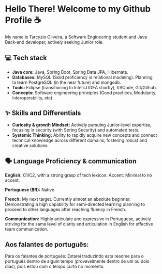 
# Hello There! Welcome to my Github Profile ☕
My name is Tarcyzio Oliveira, a Software Engineering student and Java Back-end developer, actively seeking Junior role.
## 
## 💻 Tech stack 
- **Java core:** Java, Spring Boot, Spring Data JPA, Hibernate.
- **Databases:** MySQL (Solid proficiency in relational modeling). Planning to learn PostgreSQL (in the near future) and mongodb.
- **Tools:** Eclipse (transitioning to IntelliJ IDEA shortly), VSCode, Git/Github.
- **Concepts:** Software engineering principles (Good practices, Modularity, Interoperability, etc).
## ✨ Skills and Differentials 
- **Curiosity & growth Mindset:** Actively pursuing Junior-level expertise, focusing in security (with Spring Security) and automated tests.
- **Systemic Thinking:** Ability to rapidly acquire new concepts and connect technical knowledge across different domains, fostering robust and creative solutions.
## 🗣️ Language Proficiency & communication 

**English:** C1/C2, with a strong grasp of tech lexicon. Accent: Minimal to no accent.

**Portuguese (BR):** Native.

**French:** My next target. Currently almost an absolute beginner. Demonstrating a high capability for semi-directed learning planning to proceed to other languages after reaching fluency in French.



**Communication:** Highly articulate and expressive in Portuguese, actively striving for the same level of clarity and articulation in English for effective team communication.

## Aos falantes de português:
Para os falantes de português: Estarei traduzindo esta readme para o português dentro de algum tempo (provavelmente dentro de um ou dois dias), pois estou com o tempo curto no momento.
<!--
**CelestialHarp/CelestialHarp** is a ✨ _special_ ✨ repository because its `README.md` (this file) appears on your GitHub profile.

Here are some ideas to get you started:

- 🔭 I’m currently working on ...
- 🌱 I’m currently learning ...
- 👯 I’m looking to collaborate on ...
- 🤔 I’m looking for help with ...
- 💬 Ask me about ...
- 📫 How to reach me: ...
- 😄 Pronouns: ...
- ⚡ Fun fact: ...
-->
